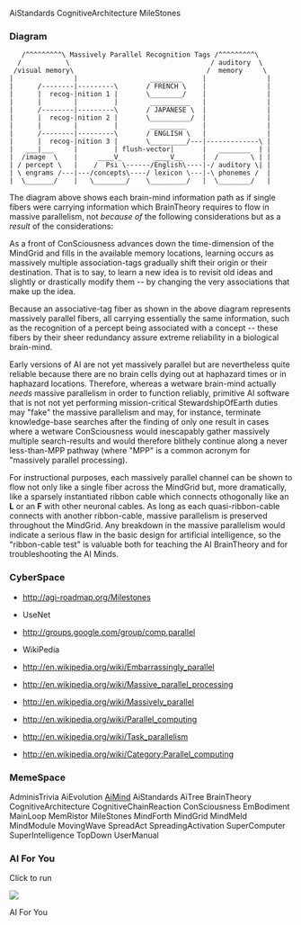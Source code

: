 AiStandards CognitiveArchitecture MileStones

### Diagram ###

```
   /^^^^^^^^^\ Massively Parallel Recognition Tags /^^^^^^^^^\
  /           \                                   / auditory  \
 /visual memory\                                 /  memory     \
|               |                  ________     |               |
|      /--------|---------\       / FRENCH \    |               |
|      |  recog-|nition 1 |       \________/    |               |
|      |        |         |        __________   |               |
|      /--------|---------\       / JAPANESE \  |               |
|      |  recog-|nition 2 |       \__________/  |               |
|      |        |         |        _________    |               |
|      /--------|---------\       / ENGLISH \   |               |
|      |  recog-|nition 3 |       \_________/---|-------------\ |
|   ___|___     |         | flush-vector|       |   ________  | |
|  /image  \    |     ____V_        ____V__     |  /        \ | |
| / percept \   |    /  Psi \------/English\----|-/ auditory \| |
| \ engrams /---|---/concepts\----/ lexicon \---|-\ phonemes /  |
|  \_______/    |   \________/    \_________/   |  \________/   |
```

The diagram above shows each brain-mind information path as if
single fibers were carrying information which BrainTheory requires
to flow in massive parallelism, not _because of_ the following
considerations but as a _result_ of the considerations:

As a front of ConSciousness advances down the time-dimension of
the MindGrid and fills in the available memory locations, learning
occurs as massively multiple association-tags gradually shift their
origin or their destination. That is to say, to learn a new idea
is to revisit old ideas and slightly or drastically modify them --
by changing the very associations that make up the idea.

Because an associative-tag fiber as shown in the above diagram
represents massively parallel fibers, all carrying essentially the
same information, such as the recognition of a percept being
associated with a concept -- these fibers by their sheer redundancy
assure extreme reliability in a biological brain-mind.

Early versions of AI are not yet massively parallel but are
nevertheless quite reliable because there are no brain cells
dying out at haphazard times or in haphazard locations.
Therefore, whereas a wetware brain-mind actually _needs_
massive parallelism in order to function reliably, primitive AI
software that is not not yet performing mission-critical
StewardshipOfEarth duties may "fake" the massive parallelism and
may, for instance, terminate knowledge-base searches after the
finding of only one result in cases where a wetware ConSciousness
would inescapably gather massively multiple search-results and
would therefore blithely continue along a never less-than-MPP pathway
(where "MPP" is a common acronym for "massively parallel processing).

For instructional purposes, each massively parallel channel can be
shown to flow not only like a single fiber across the MindGrid but,
more dramatically, like a sparsely instantiated ribbon cable which
connects othogonally like an **L** or an **F** with other neuronal cables.
As long as each quasi-ribbon-cable connects with another ribbon-cable,
massive parallelism is preserved throughout the MindGrid.
Any breakdown in the massive parallelism would indicate a
serious flaw in the basic design for artificial intelligence,
so the "ribbon-cable test" is valuable both for teaching the
AI BrainTheory and for troubleshooting the AI Minds.


### CyberSpace ###

  * http://agi-roadmap.org/Milestones

  * UseNet
  * http://groups.google.com/group/comp.parallel

  * WikiPedia
  * http://en.wikipedia.org/wiki/Embarrassingly_parallel
  * http://en.wikipedia.org/wiki/Massive_parallel_processing
  * http://en.wikipedia.org/wiki/Massively_parallel
  * http://en.wikipedia.org/wiki/Parallel_computing
  * http://en.wikipedia.org/wiki/Task_parallelism
  * http://en.wikipedia.org/wiki/Category:Parallel_computing


### MemeSpace ###

AdminisTrivia AiEvolution
[AiMind](http://aimind-i.com)
AiStandards AiTree BrainTheory CognitiveArchitecture CognitiveChainReaction ConSciousness EmBodiment MainLoop MemRistor MileStones MindForth MindGrid MindMeld MindModule MovingWave SpreadAct SpreadingActivation SuperComputer SuperIntelligence TopDown UserManual


### AI For You ###

Click to run

[![](http://farm1.static.flickr.com/51/179758367_f283f0d6e0_s.jpg)](http://www.scn.org/~mentifex/Mind.html)

AI For You